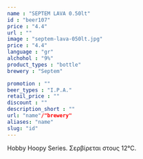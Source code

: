 ```yaml
---
name : "SEPTEM LAVA 0.50lt"
id : "beer107"
price : "4.4"
url : ""
image : "septem-lava-050lt.jpg"
price : "4.4"
language : "gr"
alchohol : "9%"
product_types : "bottle"
brewery : "Septem"

promotion : ""
beer_types : "I.P.A."
retail_price : ""
discount : ""
description_short : ""
url: "name"/"brewery"
aliases: "name"
slug: "id"
---
```


Hobby Hoopy Series. Σερβίρεται στους 12°C.